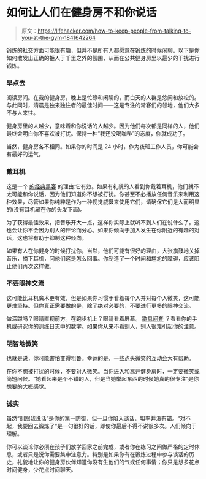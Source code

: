 # 如何让人们在健身房不和你说话

> 原文：<https://lifehacker.com/how-to-keep-people-from-talking-to-you-at-the-gym-1841642264>

锻炼的社交方面可能很有趣，但并不是所有人都愿意在锻炼的时候闲聊。以下是你如何散发出正确的拒人于千里之外的氛围，从而在公共健身房里以最少的干扰进行锻炼。



### 早点去

阅读房间。在我的健身房，晚上是忙碌和闲聊的，而白天的人群是悠闲和放松的。与此同时，清晨是独来独往者的最佳时间——这是专注的常客们的领地，他们大多不与人来往。

健身房里的人越少，意味着和你说话的人越少。因为他们每次都是同样的人，他们最终会明白你不喜欢被打扰。保持一种“我还没喝咖啡”的态度，你就成功了。

当然，健身房各不相同。如果你的时间是 24 小时，作为夜班工作人员，你可能会有最好的运气。

### 戴耳机

这是一个 [的经典黑客](https://lifehacker.com/how-do-i-stop-coworkers-from-distracting-me-while-i-m-t-5869367) 的理由:它有效。如果有礼貌的人看到你戴着耳机，他们就不太可能和你说话，因为他们知道你不想被打扰。你甚至不必播放任何音乐来利用这种效果，尽管如果你纯粹是作为一种视觉威慑来使用它们，请确保它们是大而明显的(没有耳机藏在你的头发下面)。

为了获得最佳效果，把音乐开大一点，这样你实际上就听不到人们在说什么了。这也会让你不会因为别人的评论而分心。如果你倾向于加入发生在你附近的有趣的对话，这也将有助于抑制这种倾向。

如果有人在你健身的时候打扰你，当然，他们可能有很好的理由，大张旗鼓地关掉音乐，摘下耳机，问他们这是怎么回事。你制造了一个时间和尴尬的障碍，应该阻止他们再次这样做。

### 不要眼神交流

这可能比耳机魔术更有效，但是如果你习惯于看着每个人并对每个人微笑，这可能更难坚持。但你真正需要做的是，除了绝对必要的，不要进行更多的眼神交流。

做深蹲吗？眼睛直视前方。在跑步机上？眼睛看着屏幕。 [歇息间套](https://vitals.lifehacker.com/how-do-you-pass-time-between-sets-1838488836) ？看看你的手机或研究你的训练日志中的数字。如果你从来不看别人，别人很难引起你的注意。

### 明智地微笑

也就是说，你可能害怕变得粗鲁。幸运的是，一些点头微笑的互动会大有帮助。

在你不想被打扰的时候，不要对人微笑。当你进入和离开健身房时，一定要微笑或简短问候。“她看起来是个不错的人，但是当她举起东西的时候她真的很专注”是你想要的大概感觉。

### 诚实

虽然“别跟我说话”是你的第一防御，但一旦你陷入谈话，坦率并没有错。“对不起，我要回去锻炼了”是一句很好的话，即使你最后不得不说很多次。人们倾向于理解。

你可以谈论你必须在孩子们放学回家之前完成，或者你在练习之间做严格的定时休息，或者只是说你需要集中注意力。特别是如果你有在锻炼过程中参与谈话的历史，礼貌地让你的健身房伙伴知道你没有生他们的气或任何事情；你只是想多花点时间健身，少花点时间聊天。